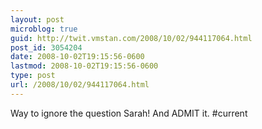 ```yaml
---
layout: post
microblog: true
guid: http://twit.vmstan.com/2008/10/02/944117064.html
post_id: 3054204
date: 2008-10-02T19:15:56-0600
lastmod: 2008-10-02T19:15:56-0600
type: post
url: /2008/10/02/944117064.html
---
```

Way to ignore the question Sarah! And ADMIT it. #current
